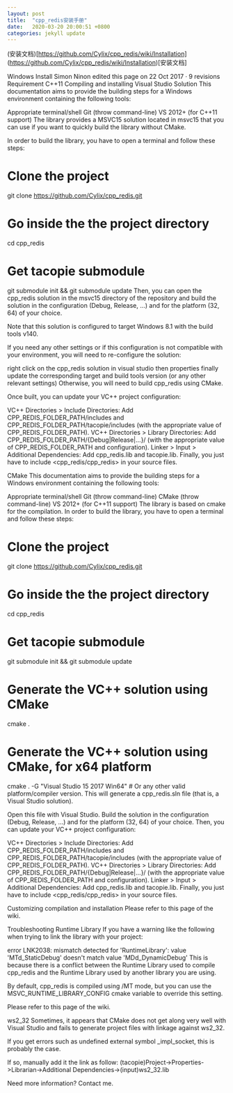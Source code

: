 ```yaml
---
layout: post
title:  "cpp_redis安装手册"
date:   2020-03-20 20:00:51 +0800
categories: jekyll update
---
```



(安装文档)[https://github.com/Cylix/cpp_redis/wiki/Installation]
(https://github.com/Cylix/cpp_redis/wiki/Installation)[安装文档]

Windows Install
Simon Ninon edited this page on 22 Oct 2017 · 9 revisions
Requirement
C++11
Compiling and installing
Visual Studio Solution
This documentation aims to provide the building steps for a Windows environment containing the following tools:

Appropriate terminal/shell
Git (throw command-line)
VS 2012+ (for C++11 support)
The library provides a MSVC15 solution located in msvc15 that you can use if you want to quickly build the library without CMake.

In order to build the library, you have to open a terminal and follow these steps:

# Clone the project
git clone https://github.com/Cylix/cpp_redis.git
# Go inside the the project directory
cd cpp_redis
# Get tacopie submodule
git submodule init && git submodule update
Then, you can open the cpp_redis solution in the msvc15 directory of the repository and build the solution in the configuration (Debug, Release, ...) and for the platform (32, 64) of your choice.

Note that this solution is configured to target Windows 8.1 with the build tools v140.

If you need any other settings or if this configuration is not compatible with your environment, you will need to re-configure the solution:

right click on the cpp_redis solution in visual studio
then properties
finally update the corresponding target and build tools version (or any other relevant settings)
Otherwise, you will need to build cpp_redis using CMake.

Once built, you can update your VC++ project configuration:

VC++ Directories > Include Directories: Add CPP_REDIS_FOLDER_PATH/includes and CPP_REDIS_FOLDER_PATH/tacopie/includes (with the appropriate value of CPP_REDIS_FOLDER_PATH).
VC++ Directories > Library Directories: Add CPP_REDIS_FOLDER_PATH/{Debug|Release|...}/ (with the appropriate value of CPP_REDIS_FOLDER_PATH and configuration).
Linker > Input > Additional Dependencies: Add cpp_redis.lib and tacopie.lib.
Finally, you just have to include <cpp_redis/cpp_redis> in your source files.

CMake
This documentation aims to provide the building steps for a Windows environment containing the following tools:

Appropriate terminal/shell
Git (throw command-line)
CMake (throw command-line)
VS 2012+ (for C++11 support)
The library is based on cmake for the compilation. In order to build the library, you have to open a terminal and follow these steps:

# Clone the project
git clone https://github.com/Cylix/cpp_redis.git
# Go inside the the project directory
cd cpp_redis
# Get tacopie submodule
git submodule init && git submodule update
# Generate the VC++ solution using CMake
cmake .
# Generate the VC++ solution using CMake, for x64 platform
cmake . -G "Visual Studio 15 2017 Win64" # Or any other valid platform/compiler version.
This will generate a cpp_redis.sln file (that is, a Visual Studio solution).

Open this file with Visual Studio.
Build the solution in the configuration (Debug, Release, ...) and for the platform (32, 64) of your choice.
Then, you can update your VC++ project configuration:

VC++ Directories > Include Directories: Add CPP_REDIS_FOLDER_PATH/includes and CPP_REDIS_FOLDER_PATH/tacopie/includes (with the appropriate value of CPP_REDIS_FOLDER_PATH).
VC++ Directories > Library Directories: Add CPP_REDIS_FOLDER_PATH/{Debug|Release|...}/ (with the appropriate value of CPP_REDIS_FOLDER_PATH and configuration).
Linker > Input > Additional Dependencies: Add cpp_redis.lib and tacopie.lib.
Finally, you just have to include <cpp_redis/cpp_redis> in your source files.

Customizing compilation and installation
Please refer to this page of the wiki.

Troubleshooting
Runtime Library
If you have a warning like the following when trying to link the library with your project:

error LNK2038: mismatch detected for 'RuntimeLibrary': value 'MTd_StaticDebug' doesn't match value 'MDd_DynamicDebug'
This is because there is a conflict between the Runtime Library used to compile cpp_redis and the Runtime Library used by another library you are using.

By default, cpp_redis is compiled using /MT mode, but you can use the MSVC_RUNTIME_LIBRARY_CONFIG cmake variable to override this setting.

Please refer to this page of the wiki.

ws2_32
Sometimes, it appears that CMake does not get along very well with Visual Studio and fails to generate project files with linkage against ws2_32.

If you get errors such as undefined external symbol _impl_socket, this is probably the case.

If so, manually add it the link as follow: (tacopie)Project->Properties->Librarian->Additional Dependencies->(input)ws2_32.lib

Need more information? Contact me.

